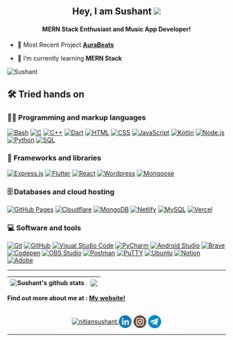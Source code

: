 <h2 align="center">Hey, I am Sushant <img src="https://media.giphy.com/media/hvRJCLFzcasrR4ia7z/giphy.gif" width="28"></h2>
<h4 align="center">MERN Stack Enthusiast and Music App Developer!</h4>

- 🔭 Most Recent Project **[AuraBeats](https://github.com/CodeBySushant/AuraBeats.git)**

- 🌱 I’m currently learning **MERN Stack**

<p align="left"> <img src="https://komarev.com/ghpvc/?username=CodeBySushant" alt="Sushant" /> </p>


## 🛠️ Tried hands on

### 👨‍💻 Programming and markup languages

<p>
    <a href="https://github.com/search?q=user%3APrince-Mendiratta+language%3Abash"><img alt="Bash" src="https://img.shields.io/badge/Bash-121011.svg?logo=gnu-bash&logoColor=white" height="24"></a>
    <a href="https://github.com/search?q=user%3APrince-Mendiratta+language%3Ac"><img alt="C" src="https://custom-icon-badges.herokuapp.com/badge/C-03599C.svg?logo=c-in-hexagon&logoColor=white" height="24"></a>
    <a href="https://github.com/search?q=user%3APrince-Mendiratta+language%3Acpp"><img alt="C++" src="https://custom-icon-badges.herokuapp.com/badge/C++-9C033A.svg?logo=cpp2&logoColor=white" height="24"></a>
    <a href="https://github.com/search?q=user%3APrince-Mendiratta+language%3Adart"><img alt="Dart" src="https://img.shields.io/badge/Dart-15A6C4.svg?logo=dart&logoColor=white" height="24"></a>
    <a href="https://github.com/search?q=user%3APrince-Mendiratta+language%3Ahtml"><img alt="HTML" src="https://img.shields.io/badge/HTML-E34F26.svg?logo=html5&logoColor=white" height="24"></a>
    <a href="https://github.com/search?q=user%3APrince-Mendiratta+language%3Acss"><img alt="CSS" src="https://img.shields.io/badge/CSS-1572B6.svg?logo=css3&logoColor=white" height="24"></a>
    <a href="https://github.com/search?q=user%3APrince-Mendiratta+language%3Ajavascript"><img alt="JavaScript" src="https://img.shields.io/badge/JavaScript-F7DF1E.svg?logo=javascript&logoColor=black" height="24"></a>
    <a href="https://github.com/search?q=user%3APrince-Mendiratta+language%3Akotlin"><img alt="Kotlin" src="https://img.shields.io/badge/Kotlin-0095D5.svg?logo=Kotlin&logoColor=white" height="24"></a>
    <a href="https://github.com/search?q=user%3APrince-Mendiratta+language%3Ajavascript"><img alt="Node.js" src="https://img.shields.io/badge/Node.js-43853D.svg?logo=node.js&logoColor=white" height="24"></a>
    <a href="https://github.com/search?q=user%3APrince-Mendiratta+language%3Apython"><img alt="Python" src="https://img.shields.io/badge/Python-14354C.svg?logo=python&logoColor=white" height="24"></a>
    <a href="https://github.com/search?q=user%3APrince-Mendiratta+language%3Asql"><img alt="SQL" src="https://custom-icon-badges.herokuapp.com/badge/SQL-025E8C.svg?logo=database&logoColor=white" height="24"></a>
</p>

### 🧰 Frameworks and libraries

<p>
    <a href="#"><img alt="Express.js" src="https://img.shields.io/badge/Express.js-404d59.svg?logo=express&logoColor=white" height="24"></a>
    <a href="#"><img alt="Flutter" src="https://img.shields.io/badge/Flutter-02569B.svg?logo=flutter&logoColor=white" height="24"></a>
    <a href="#"><img alt="React" src="https://img.shields.io/badge/React-20232a.svg?logo=react&logoColor=%2361DAFB" height="24"></a>
    <a href="#"><img alt="Wordpress" src="https://img.shields.io/badge/Wordpress-21759B?logo=wordpress&logoColor=white" height="24"></a>
    <a href="#"><img alt="Mongoose" src="https://img.shields.io/badge/Mongoose-880000.svg?logo=mongoose&logoColor=white" height="24"></a>
</p>

### 🗄️ Databases and cloud hosting

<p>
    <a href="#"><img alt="GitHub Pages" src="https://img.shields.io/badge/GitHub%20Pages-327FC7.svg?logo=github&logoColor=white" height="24"></a>
    <a href="#"><img alt="Cloudflare" src="https://img.shields.io/badge/Cloudflare-F38020.svg?logo=cloudflare&logoColor=white" height="24"></a>
    <a href="#"><img alt="MongoDB" src ="https://img.shields.io/badge/MongoDB-4ea94b.svg?logo=mongodb&logoColor=white" height="24"></a>
    <a href="#"><img alt="Netlify" src="https://img.shields.io/badge/Netlify-010101.svg?logo=netlify&logoColor=white" height="24"></a>
    <a href="#"><img alt="MySQL" src="https://img.shields.io/badge/MySQL-4479A1.svg?logo=mysql&logoColor=white" height="24"></a>
    <a href="#"><img alt="Vercel" src="https://img.shields.io/badge/Vercel-000000.svg?logo=vercel&logoColor=white" height="24"></a>
</p>

### 💻 Software and tools

<p>
    <a href="#"><img alt="Git" src="https://img.shields.io/badge/Git-F05033.svg?logo=git&logoColor=white" height="24"></a>
    <a href="#"><img alt="GitHub" src="https://img.shields.io/badge/GitHub-181717.svg?logo=github&logoColor=white" height="24"></a>
    <a href="#"><img alt="Visual Studio Code" src="https://img.shields.io/badge/Visual%20Studio%20Code-0078d7.svg?logo=visual-studio-code&logoColor=white" height="24"></a>
    <a href="#"><img alt="PyCharm" src="https://img.shields.io/badge/PyCharm-3DDC84.svg?logo=pycharm&logoColor=white" height="24"></a>
    <a href="#"><img alt="Android Studio" src="https://img.shields.io/badge/Android%20Studio-008678.svg?logo=android-studio&logoColor=white" height="24"></a>
    <a href="#"><img alt="Brave" src="https://img.shields.io/badge/-Brave-FF0000?logo=brave&logoColor=white" height="24"></a>
    <a href="#"><img alt="Codepen" src="https://img.shields.io/badge/Codepen-000000.svg?logo=codepen&logoColor=white" height="24"></a>
    <a href="#"><img alt="OBS Studio" src="https://img.shields.io/badge/-OBS%20Studio-302E31?logo=obs-studio&logoColor=white" height="24"></a>
    <a href="#"><img alt="Postman" src="https://img.shields.io/badge/Postman-FF6C37?logo=postman&logoColor=white" height="24"></a>
    <a href="#"><img alt="PuTTY" src="https://img.shields.io/badge/PuTTY-21313C.svg?logo=gnubash&logoColor=white" height="24"></a>
    <a href="#"><img alt="Ubuntu" src="https://img.shields.io/badge/Ubuntu-F37626.svg?logo=ubuntu&logoColor=white" height="24"></a>
    <a href="#"><img alt="Notion" src="https://img.shields.io/badge/Notion-000000.svg?logo=notion&logoColor=white" height="24"></a>
    <a href="#"><img alt="Adobe" src="https://img.shields.io/badge/Adobe-FF0000.svg?logo=adobe&logoColor=white" height="24"></a>
</p>

<hr />

| <img align="center" src="https://github-readme-stats.vercel.app/api?username=CodeBySushant&show_icons=true&count_private=true&theme=react&&hide_border=true&bg_color=1F222E&title_color=F85D7F&icon_color=F8D866&include_all_commits=true&cache_seconds=86400" alt="Sushant's github stats" /> | <img align="center" src="https://github-readme-stats.vercel.app/api/top-langs/?username=CodeBySushant&langs_count=8&layout=compact&theme=react&hide_border=true&bg_color=1F222E&title_color=F85D7F&icon_color=F8D866&hide=C" /> |
| ------------- | ------------- |

**Find out more about me at : [My website!](https://codebysushant.netlify.app/)**
<br>
<br>

<p align="center">
    <a href="https://www.youtube.com/c/@nitiansushant" target="blank">
        <img align="center" src="https://upload.wikimedia.org/wikipedia/commons/4/42/YouTube_icon_%282013-2017%29.png" alt="nitiansushant" height="#" width="30" />
    </a>
    <a href="https://www.linkedin.com/in/sushantsharma14" target="blank"><img align="center" src="https://raw.githubusercontent.com/Prince-Mendiratta/Prince-Mendiratta/main/assets/linkedin.svg" alt="sushantsharma14" height="30" width="30" /></a>
    <a href="https://instagram.com/lifeofsushant" target="blank"><img align="center" src="https://raw.githubusercontent.com/Prince-Mendiratta/Prince-Mendiratta/main/assets/instagram.svg" alt="lifeofsushant" height="30" width="30" /></a>
    <a href="https://telegram.dog/codebysushant" target="blank"><img align="center" src="https://raw.githubusercontent.com/Prince-Mendiratta/Prince-Mendiratta/main/assets/telegram.svg" alt="codebysushant" height="#" width="30" /></a>
</p>

<hr>
